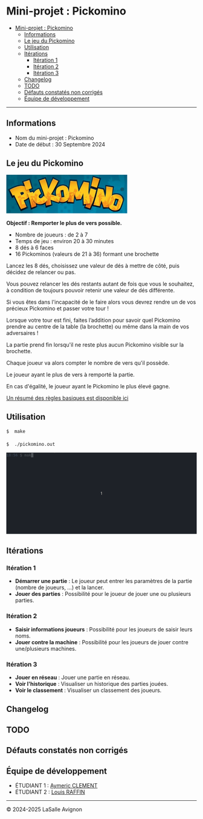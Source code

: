 # Mini-projet : Pickomino

- [Mini-projet : Pickomino](#mini-projet--pickomino)
  - [Informations](#informations)
  - [Le jeu du Pickomino](#le-jeu-du-pickomino)
  - [Utilisation](#utilisation)
  - [Itérations](#itérations)
    - [Itération 1](#itération-1)
    - [Itération 2](#itération-2)
    - [Itération 3](#itération-3)
  - [Changelog](#changelog)
  - [TODO](#todo)
  - [Défauts constatés non corrigés](#défauts-constatés-non-corrigés)
  - [Équipe de développement](#équipe-de-développement)

---

## Informations

- Nom du mini-projet : Pickomino
- Date de début : 30 Septembre 2024

## Le jeu du Pickomino

![](./images/logo-pickomino.jpg)

**Objectif : Remporter le plus de vers possible.**

- Nombre de joueurs : de 2 à 7
- Temps de jeu : environ 20 à 30 minutes
- 8 dés à 6 faces
- 16 Pickominos (valeurs de 21 à 36) formant une brochette

Lancez les 8 dés, choisissez une valeur de dés à mettre de côté, puis décidez de relancer ou pas.

Vous pouvez relancer les dés restants autant de fois que vous le souhaitez, à condition de toujours pouvoir retenir une valeur de dés différente.

Si vous êtes dans l'incapacité de le faire alors vous devrez rendre un de vos précieux Pickomino et passer votre tour !

Lorsque votre tour est fini, faites l’addition pour savoir quel Pickomino prendre au centre de la table (la brochette) ou même dans la main de vos adversaires !

La partie prend fin lorsqu'il ne reste plus aucun Pickomino visible sur la brochette.

Chaque joueur va alors compter le nombre de vers qu'il possède.

Le joueur ayant le plus de vers à remporté la partie.

En cas d'égalité, le joueur ayant le Pickomino le plus élevé gagne.

[Un résumé des règles basiques est disponible ici](./images/regles.jpg)

## Utilisation

```bash
$  make

$  ./pickomino.out
```

![](./images/pickomino.gif)

## Itérations

### Itération 1

- **Démarrer une partie** : Le joueur peut entrer les paramètres de la partie (nombre de joueurs, ...) et la lancer.
- **Jouer des parties** : Possibilité pour le joueur de jouer une ou plusieurs parties.

### Itération 2

- **Saisir informations joueurs** : Possibilité pour les joueurs de saisir leurs noms.
- **Jouer contre la machine** : Possibilité pour les joueurs de jouer contre une/plusieurs machines.

### Itération 3

- **Jouer en réseau** : Jouer une partie en réseau.
- **Voir l'historique** : Visualiser un historique des parties jouées.
- **Voir le classement** : Visualiser un classement des joueurs.

## Changelog

## TODO

## Défauts constatés non corrigés

## Équipe de développement

- ÉTUDIANT 1 : [Aymeric CLEMENT](aymeric.clement.pro@gmail.com)
- ÉTUDIANT 2 : [Louis RAFFIN](louis.raffin.pro@gmail.com)

---

&copy; 2024-2025 LaSalle Avignon
